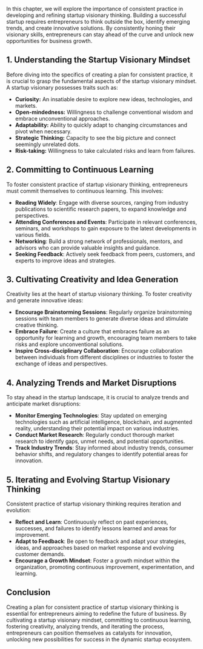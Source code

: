 
In this chapter, we will explore the importance of consistent practice in developing and refining startup visionary thinking. Building a successful startup requires entrepreneurs to think outside the box, identify emerging trends, and create innovative solutions. By consistently honing their visionary skills, entrepreneurs can stay ahead of the curve and unlock new opportunities for business growth.

1\. Understanding the Startup Visionary Mindset
----------------------------------------------

Before diving into the specifics of creating a plan for consistent practice, it is crucial to grasp the fundamental aspects of the startup visionary mindset. A startup visionary possesses traits such as:

* **Curiosity:** An insatiable desire to explore new ideas, technologies, and markets.
* **Open-mindedness:** Willingness to challenge conventional wisdom and embrace unconventional approaches.
* **Adaptability:** Ability to quickly adapt to changing circumstances and pivot when necessary.
* **Strategic Thinking:** Capacity to see the big picture and connect seemingly unrelated dots.
* **Risk-taking:** Willingness to take calculated risks and learn from failures.

2\. Committing to Continuous Learning
------------------------------------

To foster consistent practice of startup visionary thinking, entrepreneurs must commit themselves to continuous learning. This involves:

* **Reading Widely**: Engage with diverse sources, ranging from industry publications to scientific research papers, to expand knowledge and perspectives.
* **Attending Conferences and Events**: Participate in relevant conferences, seminars, and workshops to gain exposure to the latest developments in various fields.
* **Networking**: Build a strong network of professionals, mentors, and advisors who can provide valuable insights and guidance.
* **Seeking Feedback**: Actively seek feedback from peers, customers, and experts to improve ideas and strategies.

3\. Cultivating Creativity and Idea Generation
---------------------------------------------

Creativity lies at the heart of startup visionary thinking. To foster creativity and generate innovative ideas:

* **Encourage Brainstorming Sessions**: Regularly organize brainstorming sessions with team members to generate diverse ideas and stimulate creative thinking.
* **Embrace Failure**: Create a culture that embraces failure as an opportunity for learning and growth, encouraging team members to take risks and explore unconventional solutions.
* **Inspire Cross-disciplinary Collaboration**: Encourage collaboration between individuals from different disciplines or industries to foster the exchange of ideas and perspectives.

4\. Analyzing Trends and Market Disruptions
------------------------------------------

To stay ahead in the startup landscape, it is crucial to analyze trends and anticipate market disruptions:

* **Monitor Emerging Technologies**: Stay updated on emerging technologies such as artificial intelligence, blockchain, and augmented reality, understanding their potential impact on various industries.
* **Conduct Market Research**: Regularly conduct thorough market research to identify gaps, unmet needs, and potential opportunities.
* **Track Industry Trends**: Stay informed about industry trends, consumer behavior shifts, and regulatory changes to identify potential areas for innovation.

5\. Iterating and Evolving Startup Visionary Thinking
----------------------------------------------------

Consistent practice of startup visionary thinking requires iteration and evolution:

* **Reflect and Learn**: Continuously reflect on past experiences, successes, and failures to identify lessons learned and areas for improvement.
* **Adapt to Feedback**: Be open to feedback and adapt your strategies, ideas, and approaches based on market response and evolving customer demands.
* **Encourage a Growth Mindset**: Foster a growth mindset within the organization, promoting continuous improvement, experimentation, and learning.

Conclusion
----------

Creating a plan for consistent practice of startup visionary thinking is essential for entrepreneurs aiming to redefine the future of business. By cultivating a startup visionary mindset, committing to continuous learning, fostering creativity, analyzing trends, and iterating the process, entrepreneurs can position themselves as catalysts for innovation, unlocking new possibilities for success in the dynamic startup ecosystem.
